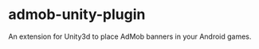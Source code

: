 admob-unity-plugin
==================

An extension for Unity3d to place AdMob banners in your Android games.
